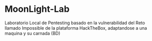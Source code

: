 # MoonLight-Lab
Laboratorio Local de Pentesting basado en la vulnerabilidad del Reto llamado Impossible de la plataforma HackTheBox, adaptandose a una maquina y su carnada (BD)
